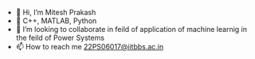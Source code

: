- 👋 Hi, I’m Mitesh Prakash 
- 🌱 C++, MATLAB, Python 
- 💞️ I’m looking to collaborate in feild of application of machine learnig in the feild of Power Systems 
- 📫 How to reach me 22PS06017@iitbbs.ac.in

<!---
MITU16EE01/MITU16EE01 is a ✨ special ✨ repository because its `README.md` (this file) appears on your GitHub profile.
You can click the Preview link to take a look at your changes.
--->
